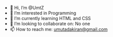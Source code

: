 - 👋 Hi, I’m @UmtZ
- 👀 I’m interested in Programming
- 🌱 I’m currently learning HTML and CSS
- 💞️ I’m looking to collaborate on: No one
- 📫 How to reach me: umutadakiran@gmail.com

<!---
UmtZ/UmtZ is a ✨ special ✨ repository because its `README.md` (this file) appears on your GitHub profile.
You can click the Preview link to take a look at your changes.
--->
